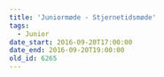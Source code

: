 ```yaml
---
title: 'Juniormøde - Stjernetidsmøde'
tags:
  - Junior
date_start: 2016-09-20T17:00:00
date_end: 2016-09-20T19:00:00
old_id: 6265
---
```

